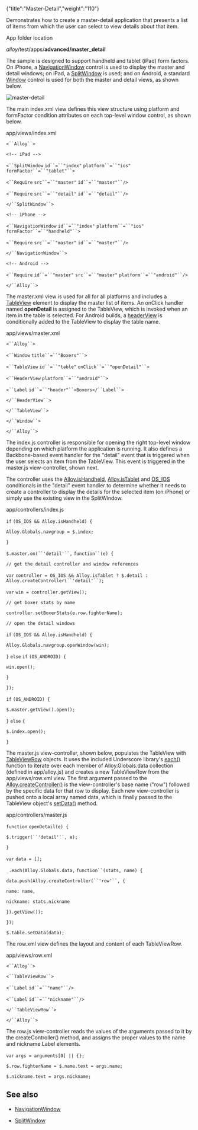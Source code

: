 {"title":"Master-Detail","weight":"110"} 

Demonstrates how to create a master-detail application that presents a list of items from which the user can select to view details about that item.

App folder location

_alloy_/test/apps/**advanced/master\_detail**

The sample is designed to support handheld and tablet (iPad) form factors. On iPhone, a [NavigationWindow](#!/api/Titanium.UI.iOS.NavigationWindow) control is used to display the master and detail windows; on iPad, a [SplitWindow](#!/api/Titanium.UI.iPad.SplitWindow) is used; and on Android, a standard [Window](https://docs.appcelerator.com/platform/latest/#!/api/Titanium.UI.Window) control is used for both the master and detail views, as shown below.

![master-detail](/Images/appc/download/attachments/41845665/master-detail.png)

The main index.xml view defines this view structure using platform and formFactor condition attributes on each top-level window control, as shown below.

app/views/index.xml

`<``Alloy``>`

`<!-- iPad -->`

`<``SplitWindow`  `id``=``"index"`  `platform``=``"ios"`  `formFactor``=``"tablet"``>`

`<``Require`  `src``=``"master"`  `id``=``"master"``/>`

`<``Require`  `src``=``"detail"`  `id``=``"detail"``/>`

`</``SplitWindow``>`

`<!-- iPhone -->`

`<``NavigationWindow`  `id``=``"index"`  `platform``=``"ios"`  `formFactor``=``"handheld"``>`

`<``Require`  `src``=``"master"`  `id``=``"master"``/>`

`</``NavigationWindow``>`

`<!-- Android -->`

`<``Require`  `id``=``"master"`  `src``=``"master"`  `platform``=``"android"``/>`

`</``Alloy``>`

The master.xml view is used for all for all platforms and includes a [TableView](https://docs.appcelerator.com/platform/latest/#!/api/Titanium.UI.TableView) element to display the master list of items. An onClick handler named **openDetail** is assigned to the TableView, which is invoked when an item in the table is selected. For Android builds, a [headerView](https://docs.appcelerator.com/platform/latest/#!/api/Titanium.UI.TableViewSection-property-headerView) is conditionally added to the TableView to display the table name.

app/views/master.xml

`<``Alloy``>`

`<``Window`  `title``=``"Boxers"``>`

`<``TableView`  `id``=``"table"`  `onClick``=``"openDetail"``>`

`<``HeaderView`  `platform``=``"android"``>`

`<``Label`  `id``=``"header"``>Boxers</``Label``>`

`</``HeaderView``>`

`</``TableView``>`

`</``Window``>`

`</``Alloy``>`

The index.js controller is responsible for opening the right top-level window depending on which platform the application is running. It also defines a Backbone-based event handler for the "detail" event that is triggered when the user selects an item from the TableView. This event is triggered in the master.js view-controller, shown next.

The controller uses the [Alloy.isHandheld](#!/api/Alloy-property-isHandheld), [Alloy.isTablet](#!/api/Alloy-property-isHandheld) and [OS\_IOS](/docs/appc/Alloy_Framework/Alloy_Guide/Alloy_Controllers/#Conditionalcode) conditionals in the "detail" event handler to determine whether it needs to create a controller to display the details for the selected item (on iPhone) or simply use the existing view in the SplitWindow.

app/controllers/index.js

`if` `(OS_IOS && Alloy.isHandheld) {`

`Alloy.Globals.navgroup = $.index;`

`}`

`$.master.on(``'detail'``,` `function``(e) {`

`// get the detail controller and window references`

`var` `controller = OS_IOS && Alloy.isTablet ? $.detail : Alloy.createController(``'detail'``);`

`var` `win = controller.getView();`

`// get boxer stats by name`

`controller.setBoxerStats(e.row.fighterName);`

`// open the detail windows`

`if` `(OS_IOS && Alloy.isHandheld) {`

`Alloy.Globals.navgroup.openWindow(win);`

`}` `else`  `if` `(OS_ANDROID) {`

`win.open();`

`}`

`});`

`if` `(OS_ANDROID) {`

`$.master.getView().open();`

`}` `else` `{`

`$.index.open();`

`}`

The master.js view-controller, shown below, populates the TableView with [TableViewRow](https://docs.appcelerator.com/platform/latest/#!/api/Titanium.UI.TableViewRow) objects. It uses the included Underscore library's [each()](http://underscorejs.org/#each) function to iterate over each member of Alloy.Globals.data collection (defined in app/alloy.js) and creates a new TableViewRow from the app/views/row.xml view. The first argument passed to the [Alloy.createController()](#!/api/Alloy-method-createController) is the view-controller's base name ("row") followed by the specific data for that row to display. Each new view-controller is pushed onto a local array named data, which is finally passed to the TableView object's [setData()](#!/api/Titanium.UI.TableView-method-setData) method.

app/controllers/master.js

`function` `openDetail(e) {`

`$.trigger(``'detail'``, e);`

`}`

`var` `data = [];`

`_.each(Alloy.Globals.data,` `function``(stats, name) {`

`data.push(Alloy.createController(``'row'``, {`

`name: name,`

`nickname: stats.nickname`

`}).getView());`

`});`

`$.table.setData(data);`

The row.xml view defines the layout and content of each TableViewRow.

app/views/row.xml

`<``Alloy``>`

`<``TableViewRow``>`

`<``Label`  `id``=``"name"``/>`

`<``Label`  `id``=``"nickname"``/>`

`</``TableViewRow``>`

`</``Alloy``>`

The row.js view-controller reads the values of the arguments passed to it by the createController() method, and assigns the proper values to the name and nickname Label elements.

`var` `args = arguments[0] || {};`

`$.row.fighterName = $.name.text = args.name;`

`$.nickname.text = args.nickname;`

## See also

*   [NavigationWindow](https://docs.appcelerator.com/platform/latest/#!/api/Titanium.UI.iOS.NavigationWindow)
    
*   [SplitWindow](https://docs.appcelerator.com/platform/latest/#!/api/Titanium.UI.iPad.SplitWindo)